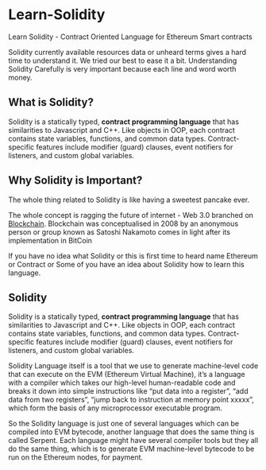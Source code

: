 # Learn-Solidity
Learn Solidity - Contract Oriented Language for Ethereum Smart contracts

Solidity currently available resources data or unheard terms gives a hard time to understand it. We tried our best to ease it a bit. Understanding Solidity Carefully is very important because each line and word worth money.

## What is Solidity?

Solidity is a statically typed, **contract programming language** that has similarities to Javascript and C++. Like objects in OOP, each contract contains state variables, functions, and common data types. Contract-specific features include modifier (guard) clauses, event notifiers for listeners, and custom global variables.

## Why Solidity is Important?

The whole thing related to Solidity is like having a sweetest pancake ever. 

The whole concept is ragging the future of internet - Web 3.0 branched on [Blockchain](https://en.wikipedia.org/wiki/Blockchain). Blockchain was conceptualised in 2008 by an anonymous person or group known as Satoshi Nakamoto comes in light after its implementation in BitCoin

If you have no idea what Solidity or this is first time to heard name Ethereum or Contract or Some of you have an idea about Solidity how to learn this language. 

## Solidity 

Solidity is a statically typed, **contract programming language** that has similarities to Javascript and C++. Like objects in OOP, each contract contains state variables, functions, and common data types. Contract-specific features include modifier (guard) clauses, event notifiers for listeners, and custom global variables.

Solidity Language itself is a tool that we use to generate machine-level code that can execute on the EVM (Ethereum Virtual Machine), it’s a language with a compiler which takes our high-level human-readable code and breaks it down into simple instructions like “put data into a register”, “add data from two registers”, “jump back to instruction at memory point xxxxx”, which form the basis of any microprocessor executable program.

So the Solidity language is just one of several languages which can be compiled into EVM bytecode, another language that does the same thing is called Serpent. Each language might have several compiler tools but they all do the same thing, which is to generate EVM machine-level bytecode to be run on the Ethereum nodes, for payment.



